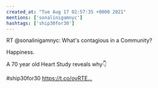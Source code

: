 ```yaml
---
created_at: "Tue Aug 17 02:57:35 +0000 2021"
mentions: ['sonalinigamnyc']
hashtags: ['ship30for30']
---
```


RT @sonalinigamnyc: What's contagious in a Community?

Happiness. 

A 70 year old Heart Study reveals why👇

#ship30for30 https://t.co/ovRTE…